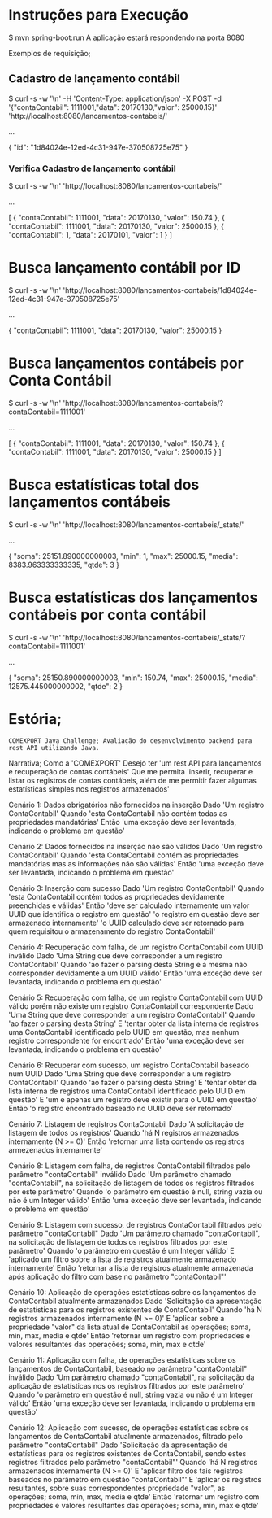 # Instruções para Execução
$ mvn spring-boot:run
A aplicação estará respondendo na porta 8080

Exemplos de requisição;
## Cadastro de lançamento contábil
$ curl -s -w '\n' -H 'Content-Type: application/json' -X POST -d '{"contaContabil": 1111001,"data": 20170130,"valor": 25000.15}' 'http://localhost:8080/lancamentos-contabeis/'

...

{
  "id": "1d84024e-12ed-4c31-947e-370508725e75"
}

### Verifica Cadastro de lançamento contábil
$ curl -s -w '\n' 'http://localhost:8080/lancamentos-contabeis/'

...

[
  {
    "contaContabil": 1111001,
    "data": 20170130,
    "valor": 150.74
  },
  {
    "contaContabil": 1111001,
    "data": 20170130,
    "valor": 25000.15
  },
  {
    "contaContabil": 1,
    "data": 20170101,
    "valor": 1
  }
]

# Busca lançamento contábil por ID
$ curl -s -w '\n' 'http://localhost:8080/lancamentos-contabeis/1d84024e-12ed-4c31-947e-370508725e75'

...

{
  "contaContabil": 1111001,
  "data": 20170130,
  "valor": 25000.15
}

# Busca lançamentos contábeis por Conta Contábil
$ curl -s -w '\n' 'http://localhost:8080/lancamentos-contabeis/?contaContabil=1111001'

...

[
  {
    "contaContabil": 1111001,
    "data": 20170130,
    "valor": 150.74
  },
  {
    "contaContabil": 1111001,
    "data": 20170130,
    "valor": 25000.15
  }
]

# Busca estatísticas total dos lançamentos contábeis
$ curl -s -w '\n' 'http://localhost:8080/lancamentos-contabeis/_stats/'

...

{
  "soma": 25151.890000000003,
  "min": 1,
  "max": 25000.15,
  "media": 8383.963333333335,
  "qtde": 3
}

# Busca estatísticas dos lançamentos contábeis por conta contábil
$ curl -s -w '\n' 'http://localhost:8080/lancamentos-contabeis/_stats/?contaContabil=1111001'

...

{
  "soma": 25150.890000000003,
  "min": 150.74,
  "max": 25000.15,
  "media": 12575.445000000002,
  "qtde": 2
}

# Estória;
	COMEXPORT Java Challenge; Avaliação do desenvolvimento backend para rest API utilizando Java.

Narrativa;
Como a 'COMEXPORT'
Desejo ter 'um rest API para lançamentos e recuperação de contas contábeis'
Que me permita 'inserir, recuperar e listar os registros de contas contábeis, além de me permitir fazer algumas estatísticas simples nos registros armazenados'

Cenário 1: Dados obrigatórios não fornecidos na inserção
Dado 'Um registro ContaContabil'
Quando 'esta ContaContabil não contém todas as propriedades mandatórias'
Então 'uma exceção deve ser levantada, indicando o problema em questão'

Cenário 2: Dados fornecidos na inserção não são válidos
Dado 'Um registro ContaContabil'
Quando 'esta ContaContabil contém as propriedades mandatórias mas as informações não são válidas'
Então 'uma exceção deve ser levantada, indicando o problema em questão'

Cenário 3: Inserção com sucesso
Dado 'Um registro ContaContabil'
Quando 'esta ContaContabil contém todos as propriedades devidamente preenchidas e válidas'
Então 'deve ser calculado internamente um valor UUID que identifica o registro em questão'
	'o registro em questão deve ser armazenado internamente'
	'o UUID calculado deve ser retornado para quem requisitou o armazenamento do registro ContaContabil'

Cenário 4: Recuperação com falha, de um registro ContaContabil com UUID inválido
Dado 'Uma String que deve corresponder a um registro ContaContabil'
Quando 'ao fazer o parsing desta String e a mesma não corresponder devidamente a um UUID válido'
Então 'uma exceção deve ser levantada, indicando o problema em questão'

Cenário 5: Recuperação com falha, de um registro ContaContabil com UUID válido porém não existe um registro ContaContabil correspondente
Dado 'Uma String que deve corresponder a um registro ContaContabil'
Quando 'ao fazer o parsing desta String'
	E 'tentar obter da lista interna de registros uma ContaContabil identificado pelo UUID em questão, mas nenhum registro correspondente for encontrado'
Então 'uma exceção deve ser levantada, indicando o problema em questão'

Cenário 6: Recuperar com sucesso, um registro ContaContabil baseado num UUID
Dado 'Uma String que deve corresponder a um registro ContaContabil'
Quando 'ao fazer o parsing desta String'
	E 'tentar obter da lista interna de registros uma ContaContabil identificado pelo UUID em questão'
	E 'um e apenas um registro deve existir para o UUID em questão'
Então 'o registro encontrado baseado no UUID deve ser retornado'

Cenário 7: Listagem de registros ContaContabil
Dado 'A solicitação de listagem de todos os registros'
Quando 'há N registros armazenados internamente (N >= 0)'
Então 'retornar uma lista contendo os registros armezenados internamente'

Cenário 8: Listagem com falha, de registros ContaContabil filtrados pelo parâmetro "contaContabil" inválido
Dado 'Um parâmetro chamado "contaContabil", na solicitação de listagem de todos os registros filtrados por este parâmetro'
Quando 'o parâmetro em questão é null, string vazia ou não é um Integer válido'
Então 'uma exceção deve ser levantada, indicando o problema em questão'

Cenário 9: Listagem com sucesso, de registros ContaContabil filtrados pelo parâmetro "contaContabil"
Dado 'Um parâmetro chamado "contaContabil", na solicitação de listagem de todos os registros filtrados por este parâmetro'
Quando 'o parâmetro em questão é um Integer válido'
	E 'aplicado um filtro sobre a lista de registros atualmente armazenado internamente'
Então 'retornar a lista de registros atualmente armazenada após aplicação do filtro com base no parâmetro "contaContabil"'

Cenário 10: Aplicação de operações estatísticas sobre os lançamentos de ContaContabil atualmente armazenados
Dado 'Solicitação da apresentação de estatísticas para os registros existentes de ContaContabil'
Quando 'há N registros armazenados internamente (N >= 0)'
	E 'aplicar sobre a propriedade "valor" da lista atual de ContaContabil as operações; soma, min, max, media e qtde'
Então 'retornar um registro com propriedades e valores resultantes das operações; soma, min, max e qtde'

Cenário 11: Aplicação com falha, de operações estatísticas sobre os lançamentos de ContaContabil, baseado no parâmetro "contaContabil" inválido
Dado 'Um parâmetro chamado "contaContabil", na solicitação  da aplicação de estatísticas nos os registros filtrados por este parâmetro'
Quando 'o parâmetro em questão é null, string vazia ou não é um Integer válido'
Então 'uma exceção deve ser levantada, indicando o problema em questão'

Cenário 12: Aplicação com sucesso, de operações estatísticas sobre os lançamentos de ContaContabil atualmente armazenados, filtrado pelo parâmetro "contaContabil"
Dado 'Solicitação da apresentação de estatísticas para os registros existentes de ContaContabil, sendo estes registros filtrados pelo parâmetro "contaContabil"'
Quando 'há N registros armazenados internamente (N >= 0)'
	E 'aplicar filtro dos tais registros baseados no parâmetro em questão "contaContabil"'
	E 'aplicar os registros resultantes, sobre suas correspondentes propriedade "valor", as operações; soma, min, max, media e qtde'
Então 'retornar um registro com propriedades e valores resultantes das operações; soma, min, max e qtde'
